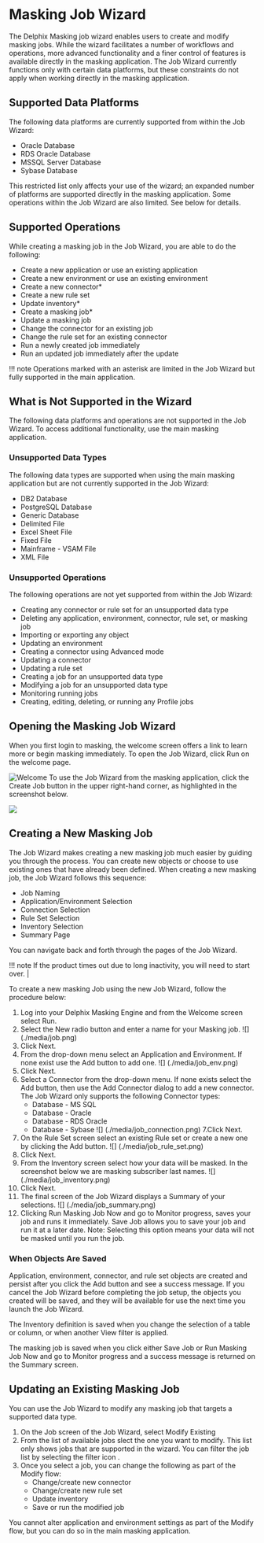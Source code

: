 # Masking Job Wizard  
The Delphix Masking job wizard enables users to create and modify masking jobs. 
While the wizard facilitates a number of workflows and operations, more
advanced functionality and a finer control of features is available directly
in the masking application. The Job Wizard currently functions only with certain
data platforms, but these constraints do not apply when working directly in the
masking application.

## Supported Data Platforms
The following data platforms are currently supported from within the Job Wizard:
 - Oracle Database
 - RDS Oracle Database
 - MSSQL Server Database
 - Sybase Database

This restricted list only affects your use of the wizard; an expanded number of
platforms are supported directly in the masking application. Some operations
within the Job Wizard are also limited. See below for details.

## Supported Operations
While creating a masking job in the Job Wizard, you are able to do the following:

- Create a new application or use an existing application
- Create a new environment or use an existing environment
- Create a new connector*
- Create a new rule set
- Update inventory*
- Create a masking job*
- Update a masking job
- Change the connector for an existing job
- Change the rule set for an existing connector
- Run a newly created job immediately
- Run an updated job immediately after the update

!!! note
    Operations marked with an asterisk are limited in the Job Wizard but fully supported in the main application. 

## What is Not Supported in the Wizard
The following data platforms and operations are not supported in the Job Wizard.
To access additional functionality, use the main masking application.

### Unsupported Data Types
The following data types are supported when using the main masking application
but are not currently supported in the Job Wizard:

- DB2 Database
- PostgreSQL Database
- Generic Database
- Delimited File
- Excel Sheet File
- Fixed File
- Mainframe - VSAM File
- XML File

### Unsupported Operations
The following operations are not yet supported from within the Job Wizard:

- Creating any connector or rule set for an unsupported data type
- Deleting any application, environment, connector, rule set, or masking job
- Importing or exporting any object
- Updating an environment
- Creating a connector using Advanced mode
- Updating a connector
- Updating a rule set
- Creating a job for an unsupported data type
- Modifying a job for an unsupported data type
- Monitoring running jobs
- Creating, editing, deleting, or running any Profile jobs

## Opening the Masking Job Wizard
When you first login to masking, the welcome screen offers a link to learn more
or begin masking immediately. To open the Job Wizard, click Run on the welcome
page.

![Welcome](./media/welcome.png)
To use the Job Wizard from the masking application, click the Create Job button
in the upper right-hand corner, as highlighted in the screenshot below.

![](./media/create_job.png)

## Creating a New Masking Job
The Job Wizard makes creating a new masking job much easier by guiding you 
through the process. You can create new objects or choose to use existing ones
that have already been defined.  When creating a new masking job, the Job Wizard
follows this sequence:

- Job Naming
- Application/Environment Selection
- Connection Selection
- Rule Set Selection
- Inventory Selection
- Summary Page

You can navigate back and forth through the pages of the Job Wizard.

!!! note
    If the product times out due to long inactivity, you will need to start over. |

To create a new masking Job using the new Job Wizard, follow the procedure below: 

1. Log into your Delphix Masking Engine and from the Welcome screen select  Run.
2. Select the New radio button and enter a name for your Masking job.
   ![] (./media/job.png)
3. Click Next.
4. From the drop-down menu select an Application and Environment. If none exist use the Add button to add one.
   ![] (./media/job_env.png)
5. Click Next.
6. Select a Connector from the drop-down menu. If none exists select the Add button, then use the Add Connector dialog to add a new connector. The Job Wizard only supports the following  Connector types:
   - Database - MS SQL
   - Database - Oracle
   - Database - RDS Oracle
   - Database - Sybase
   ![] (./media/job_connection.png)
7.Click Next. 
8. On the Rule Set screen select an existing Rule set or create a new one by clicking the Add button.
  ![] (./media/job_rule_set.png)
9. Click Next.
10. From the Inventory screen select how your data will be masked. In the screenshot below we are masking subscriber last names.
   ![] (./media/job_inventory.png)
11. Click Next.
12. The final screen of the Job Wizard displays a Summary of your selections.
   ![] (./media/job_summary.png)
13. Clicking Run Masking Job Now and go to Monitor progress, saves your job and runs it immediately. Save Job allows you to save your job and run it at a later date. Note: Selecting this option means your data will not be masked until you run the job.

### When Objects Are Saved
Application, environment, connector, and rule set objects are created and
persist after you click the Add button and see a success message. If you cancel
the Job Wizard before completing the job setup, the objects you created will be
saved, and they will be available for use the next time you launch the Job Wizard.

The Inventory definition is saved when you change the selection of a table or
column, or when another View filter is applied.

The masking job is saved when you click either Save Job or Run Masking Job Now
and go to Monitor progress and a success message is returned on the
Summary screen.

## Updating an Existing Masking Job
You can use the Job Wizard to modify any masking job that targets a supported
data type.

1. On the Job screen of the Job Wizard, select Modify Existing
2. From the list of available jobs slect the one you want to modify. This list only shows jobs that are supported in the wizard. You can filter the job list by selecting the filter icon .
3. Once you select a job, you can change the following as part of the Modify flow:
   - Change/create new connector
   - Change/create new rule set
   - Update inventory
   - Save or run the modified job

 You cannot alter application and environment settings as part of the Modify
 flow, but you can do so in the main masking application.

